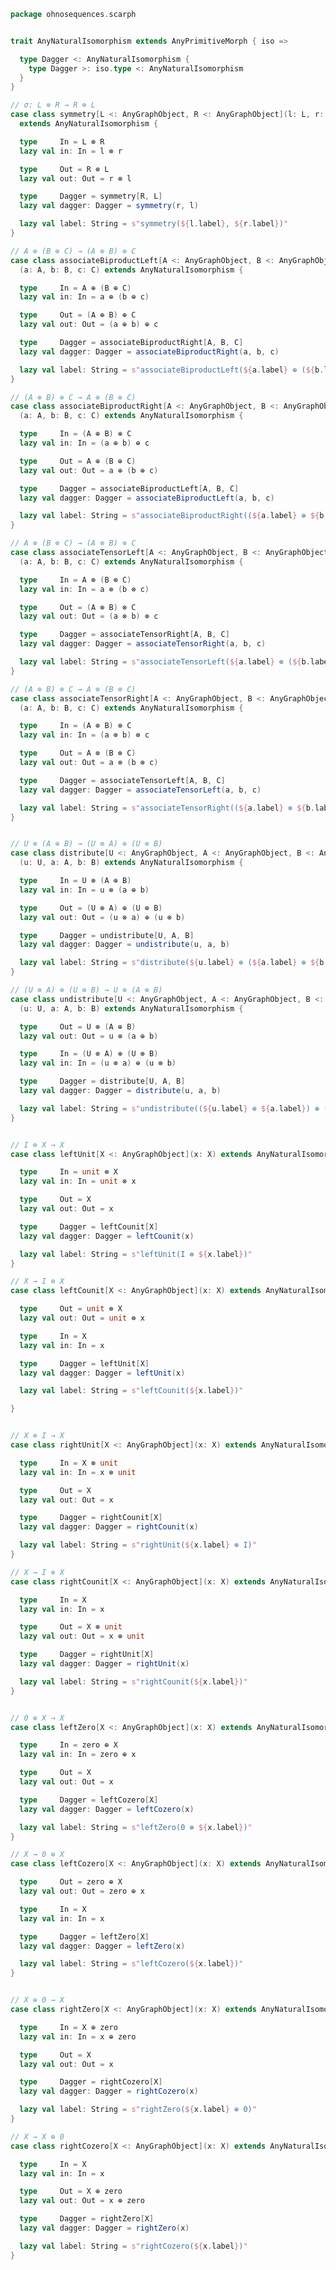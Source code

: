
```scala
package ohnosequences.scarph


trait AnyNaturalIsomorphism extends AnyPrimitiveMorph { iso =>

  type Dagger <: AnyNaturalIsomorphism {
    type Dagger >: iso.type <: AnyNaturalIsomorphism
  }
}

// σ: L ⊗ R → R ⊗ L
case class symmetry[L <: AnyGraphObject, R <: AnyGraphObject](l: L, r: R)
  extends AnyNaturalIsomorphism {

  type     In = L ⊗ R
  lazy val in: In = l ⊗ r

  type     Out = R ⊗ L
  lazy val out: Out = r ⊗ l

  type     Dagger = symmetry[R, L]
  lazy val dagger: Dagger = symmetry(r, l)

  lazy val label: String = s"symmetry(${l.label}, ${r.label})"
}

// A ⊕ (B ⊕ C) → (A ⊕ B) ⊕ C
case class associateBiproductLeft[A <: AnyGraphObject, B <: AnyGraphObject, C <: AnyGraphObject]
  (a: A, b: B, c: C) extends AnyNaturalIsomorphism {

  type     In = A ⊕ (B ⊕ C)
  lazy val in: In = a ⊕ (b ⊕ c)

  type     Out = (A ⊕ B) ⊕ C
  lazy val out: Out = (a ⊕ b) ⊕ c

  type     Dagger = associateBiproductRight[A, B, C]
  lazy val dagger: Dagger = associateBiproductRight(a, b, c)

  lazy val label: String = s"associateBiproductLeft(${a.label} ⊕ (${b.label} ⊕ ${c.label}))"
}

// (A ⊕ B) ⊕ C → A ⊕ (B ⊕ C)
case class associateBiproductRight[A <: AnyGraphObject, B <: AnyGraphObject, C <: AnyGraphObject]
  (a: A, b: B, c: C) extends AnyNaturalIsomorphism {

  type     In = (A ⊕ B) ⊕ C
  lazy val in: In = (a ⊕ b) ⊕ c

  type     Out = A ⊕ (B ⊕ C)
  lazy val out: Out = a ⊕ (b ⊕ c)

  type     Dagger = associateBiproductLeft[A, B, C]
  lazy val dagger: Dagger = associateBiproductLeft(a, b, c)

  lazy val label: String = s"associateBiproductRight((${a.label} ⊕ ${b.label}) ⊕ ${c.label})"
}

// A ⊗ (B ⊗ C) → (A ⊗ B) ⊗ C
case class associateTensorLeft[A <: AnyGraphObject, B <: AnyGraphObject, C <: AnyGraphObject]
  (a: A, b: B, c: C) extends AnyNaturalIsomorphism {

  type     In = A ⊗ (B ⊗ C)
  lazy val in: In = a ⊗ (b ⊗ c)

  type     Out = (A ⊗ B) ⊗ C
  lazy val out: Out = (a ⊗ b) ⊗ c

  type     Dagger = associateTensorRight[A, B, C]
  lazy val dagger: Dagger = associateTensorRight(a, b, c)

  lazy val label: String = s"associateTensorLeft(${a.label} ⊗ (${b.label} ⊗ ${c.label}))"
}

// (A ⊗ B) ⊗ C → A ⊗ (B ⊗ C)
case class associateTensorRight[A <: AnyGraphObject, B <: AnyGraphObject, C <: AnyGraphObject]
  (a: A, b: B, c: C) extends AnyNaturalIsomorphism {

  type     In = (A ⊗ B) ⊗ C
  lazy val in: In = (a ⊗ b) ⊗ c

  type     Out = A ⊗ (B ⊗ C)
  lazy val out: Out = a ⊗ (b ⊗ c)

  type     Dagger = associateTensorLeft[A, B, C]
  lazy val dagger: Dagger = associateTensorLeft(a, b, c)

  lazy val label: String = s"associateTensorRight((${a.label} ⊗ ${b.label}) ⊗ ${c.label})"
}


// U ⊗ (A ⊕ B) → (U ⊗ A) ⊕ (U ⊗ B)
case class distribute[U <: AnyGraphObject, A <: AnyGraphObject, B <: AnyGraphObject]
  (u: U, a: A, b: B) extends AnyNaturalIsomorphism {

  type     In = U ⊗ (A ⊕ B)
  lazy val in: In = u ⊗ (a ⊕ b)

  type     Out = (U ⊗ A) ⊕ (U ⊗ B)
  lazy val out: Out = (u ⊗ a) ⊕ (u ⊗ b)

  type     Dagger = undistribute[U, A, B]
  lazy val dagger: Dagger = undistribute(u, a, b)

  lazy val label: String = s"distribute(${u.label} ⊗ (${a.label} ⊕ ${b.label}))"
}

// (U ⊗ A) ⊕ (U ⊗ B) → U ⊗ (A ⊕ B)
case class undistribute[U <: AnyGraphObject, A <: AnyGraphObject, B <: AnyGraphObject]
  (u: U, a: A, b: B) extends AnyNaturalIsomorphism {

  type     Out = U ⊗ (A ⊕ B)
  lazy val out: Out = u ⊗ (a ⊕ b)

  type     In = (U ⊗ A) ⊕ (U ⊗ B)
  lazy val in: In = (u ⊗ a) ⊕ (u ⊗ b)

  type     Dagger = distribute[U, A, B]
  lazy val dagger: Dagger = distribute(u, a, b)

  lazy val label: String = s"undistribute((${u.label} ⊗ ${a.label}) ⊕ (${u.label} ⊗ ${b.label}))"
}


// I ⊗ X → X
case class leftUnit[X <: AnyGraphObject](x: X) extends AnyNaturalIsomorphism {

  type     In = unit ⊗ X
  lazy val in: In = unit ⊗ x

  type     Out = X
  lazy val out: Out = x

  type     Dagger = leftCounit[X]
  lazy val dagger: Dagger = leftCounit(x)

  lazy val label: String = s"leftUnit(I ⊗ ${x.label})"
}

// X → I ⊗ X
case class leftCounit[X <: AnyGraphObject](x: X) extends AnyNaturalIsomorphism {

  type     Out = unit ⊗ X
  lazy val out: Out = unit ⊗ x

  type     In = X
  lazy val in: In = x

  type     Dagger = leftUnit[X]
  lazy val dagger: Dagger = leftUnit(x)

  lazy val label: String = s"leftCounit(${x.label})"

}


// X ⊗ I → X
case class rightUnit[X <: AnyGraphObject](x: X) extends AnyNaturalIsomorphism {

  type     In = X ⊗ unit
  lazy val in: In = x ⊗ unit

  type     Out = X
  lazy val out: Out = x

  type     Dagger = rightCounit[X]
  lazy val dagger: Dagger = rightCounit(x)

  lazy val label: String = s"rightUnit(${x.label} ⊗ I)"
}

// X → I ⊗ X
case class rightCounit[X <: AnyGraphObject](x: X) extends AnyNaturalIsomorphism {

  type     In = X
  lazy val in: In = x

  type     Out = X ⊗ unit
  lazy val out: Out = x ⊗ unit

  type     Dagger = rightUnit[X]
  lazy val dagger: Dagger = rightUnit(x)

  lazy val label: String = s"rightCounit(${x.label})"
}


// 0 ⊕ X → X
case class leftZero[X <: AnyGraphObject](x: X) extends AnyNaturalIsomorphism {

  type     In = zero ⊕ X
  lazy val in: In = zero ⊕ x

  type     Out = X
  lazy val out: Out = x

  type     Dagger = leftCozero[X]
  lazy val dagger: Dagger = leftCozero(x)

  lazy val label: String = s"leftZero(0 ⊕ ${x.label})"
}

// X → 0 ⊕ X
case class leftCozero[X <: AnyGraphObject](x: X) extends AnyNaturalIsomorphism {

  type     Out = zero ⊕ X
  lazy val out: Out = zero ⊕ x

  type     In = X
  lazy val in: In = x

  type     Dagger = leftZero[X]
  lazy val dagger: Dagger = leftZero(x)

  lazy val label: String = s"leftCozero(${x.label})"
}


// X ⊕ 0 → X
case class rightZero[X <: AnyGraphObject](x: X) extends AnyNaturalIsomorphism {

  type     In = X ⊕ zero
  lazy val in: In = x ⊕ zero

  type     Out = X
  lazy val out: Out = x

  type     Dagger = rightCozero[X]
  lazy val dagger: Dagger = rightCozero(x)

  lazy val label: String = s"rightZero(${x.label} ⊕ 0)"
}

// X → X ⊕ 0
case class rightCozero[X <: AnyGraphObject](x: X) extends AnyNaturalIsomorphism {

  type     In = X
  lazy val in: In = x

  type     Out = X ⊕ zero
  lazy val out: Out = x ⊕ zero

  type     Dagger = rightZero[X]
  lazy val dagger: Dagger = rightZero(x)

  lazy val label: String = s"rightCozero(${x.label})"
}

```




[test/scala/ohnosequences/scarph/asserts.scala]: ../../../../test/scala/ohnosequences/scarph/asserts.scala.md
[test/scala/ohnosequences/scarph/TwitterQueries.scala]: ../../../../test/scala/ohnosequences/scarph/TwitterQueries.scala.md
[test/scala/ohnosequences/scarph/impl/dummyTest.scala]: ../../../../test/scala/ohnosequences/scarph/impl/dummyTest.scala.md
[test/scala/ohnosequences/scarph/impl/dummy.scala]: ../../../../test/scala/ohnosequences/scarph/impl/dummy.scala.md
[test/scala/ohnosequences/scarph/impl/writes.scala]: ../../../../test/scala/ohnosequences/scarph/impl/writes.scala.md
[test/scala/ohnosequences/scarph/TwitterSchema.scala]: ../../../../test/scala/ohnosequences/scarph/TwitterSchema.scala.md
[test/scala/ohnosequences/scarph/implicitSearch.scala]: ../../../../test/scala/ohnosequences/scarph/implicitSearch.scala.md
[test/scala/ohnosequences/scarph/SchemaCreation.scala]: ../../../../test/scala/ohnosequences/scarph/SchemaCreation.scala.md
[main/scala/ohnosequences/scarph/arities.scala]: arities.scala.md
[main/scala/ohnosequences/scarph/schemas.scala]: schemas.scala.md
[main/scala/ohnosequences/scarph/predicates.scala]: predicates.scala.md
[main/scala/ohnosequences/scarph/package.scala]: package.scala.md
[main/scala/ohnosequences/scarph/objects.scala]: objects.scala.md
[main/scala/ohnosequences/scarph/impl/distributivity.scala]: impl/distributivity.scala.md
[main/scala/ohnosequences/scarph/impl/tensors.scala]: impl/tensors.scala.md
[main/scala/ohnosequences/scarph/impl/evals.scala]: impl/evals.scala.md
[main/scala/ohnosequences/scarph/impl/category.scala]: impl/category.scala.md
[main/scala/ohnosequences/scarph/impl/biproducts.scala]: impl/biproducts.scala.md
[main/scala/ohnosequences/scarph/impl/relations.scala]: impl/relations.scala.md
[main/scala/ohnosequences/scarph/syntax/package.scala]: syntax/package.scala.md
[main/scala/ohnosequences/scarph/syntax/objects.scala]: syntax/objects.scala.md
[main/scala/ohnosequences/scarph/syntax/morphisms.scala]: syntax/morphisms.scala.md
[main/scala/ohnosequences/scarph/syntax/writes.scala]: syntax/writes.scala.md
[main/scala/ohnosequences/scarph/morphisms.scala]: morphisms.scala.md
[main/scala/ohnosequences/scarph/tensor.scala]: tensor.scala.md
[main/scala/ohnosequences/scarph/axioms.scala]: axioms.scala.md
[main/scala/ohnosequences/scarph/isomorphisms.scala]: isomorphisms.scala.md
[main/scala/ohnosequences/scarph/writes.scala]: writes.scala.md
[main/scala/ohnosequences/scarph/rewrites.scala]: rewrites.scala.md
[main/scala/ohnosequences/scarph/biproduct.scala]: biproduct.scala.md